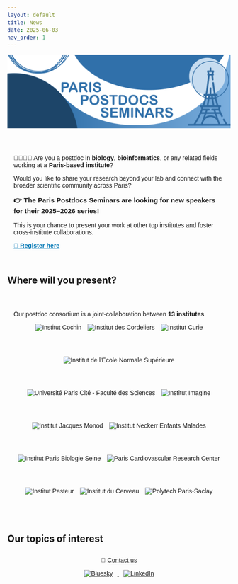 ```yaml
---
layout: default
title: News
date: 2025-06-03
nav_order: 1
---
```


![Paris Postdocs Seminars Header](/assets/pps_header.png)

<section style="max-width: 800px; margin: 2em auto; padding: 1em; font-family: sans-serif; position: relative;">
  <p>🧑‍🔬👩‍💻 Are you a postdoc in <strong>biology</strong>, <strong>bioinformatics</strong>, or any related fields working at a <strong>Paris-based institute</strong>?</p>
  <p>Would you like to share your research beyond your lab and connect with the broader scientific community across Paris?</p>

  <p style="font-size: 1.1em; font-weight: bold;">
    👉 The <strong>Paris Postdocs Seminars</strong> are looking for new speakers for their <strong>2025–2026 series</strong>!
  </p>

  <p>
    This is your chance to present your work at other top institutes and foster cross-institute collaborations.
  </p>

  <p>
    <a href="https://docs.google.com/forms/d/e/1FAIpQLSdnRThSSd43dxS_qsFKbGEQyKuKn4LK7zxMhDNM2US8beSSTg/viewform" target="_blank" style="font-weight: bold; color: #0077b5;">🔗 Register here</a>
  </p>
</section>

## Where will you present?
<section style="max-width: 800px; margin: 2em auto; padding: 1em; font-family: sans-serif;">
  <p>Our postdoc consortium is a joint-collaboration between <strong>13 institutes</strong>.</p>
  <div style="display: flex; flex-wrap: wrap; gap: 1em; justify-content: center;">
    <img src="{{ '/assets/cochin_logo.png' | relative_url }}" alt="Institut Cochin" style="height: 60px;">
    <img src="{{ '/assets/cordeliers_logo.png' | relative_url }}" alt="Institut des Cordeliers" style="height: 60px;">
    <img src="{{ '/assets/curie_logo.jpeg' | relative_url }}" alt=" Institut Curie" style="height: 60px;">
    <img src="{{ '/assets/ibens_logo.png' | relative_url }}" alt="Institut de l'Ecole Normale Supérieure" style="height: 60px;">
    <img src="{{ '/assets/fds-upc_logo.png' | relative_url }}" alt="Université Paris Cité - Faculté des Sciences" style="height: 60px;">
    <img src="{{ '/assets/imagine_logo.png' | relative_url }}" alt="Institut Imagine" style="height: 60px;">
    <img src="{{ '/assets/ijm_logo.png' | relative_url }}" alt="Institut Jacques Monod" style="height: 60px;">
    <img src="{{ '/assets/inem_logo.jpeg' | relative_url }}" alt="Institut Neckerr Enfants Malades" style="height: 60px;">
    <img src="{{ '/assets/ipbs_logo.png' | relative_url }}" alt="Institut Paris Biologie Seine" style="height: 60px;">
    <img src="{{ '/assets/parcc_logo.png' | relative_url }}" alt="Paris Cardiovascular Research Center" style="height: 60px;">
    <img src="{{ '/assets/pasteur_logo.png' | relative_url }}" alt="Institut Pasteur" style="height: 60px;">
    <img src="{{ '/assets/pbi_logo.jpeg' | relative_url }}" alt="Institut du Cerveau" style="height: 60px;">
    <img src="{{ '/assets/polytech_paris_saclay_logo.jpeg' | relative_url }}" alt="Polytech Paris-Saclay" style="height: 60px;">
  </div>
</section>


## Our topics of interest

<footer style="max-width: 800px; margin: 2em auto; text-align: center; font-family: sans-serif;">
  <p>📧 <a href="mailto:paris.postdocs@gmail.com">Contact us</a></p>
  <p>
    <a href="https://bsky.app/profile/parispostdocs.bsky.social" target="_blank">
      <img src="/assets/bluesky-icon.png" alt="Bluesky" style="height: 30px; margin: 0 10px;">
    </a>
    <a href="https://www.linkedin.com/company/paris-postdocs-seminars" target="_blank">
      <img src="/assets/linkedin-icon.png" alt="LinkedIn" style="height: 30px; margin: 0 10px;">
    </a>
  </p>
</footer>
